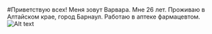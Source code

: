 #Приветствую всех!
Меня зовут Варвара.
Мне 26 лет.
Проживаю в Алтайском крае, город Барнаул.
Работаю в аптеке фармацевтом.
![Alt text](B5Fo07WxdO4-1.jpg)
